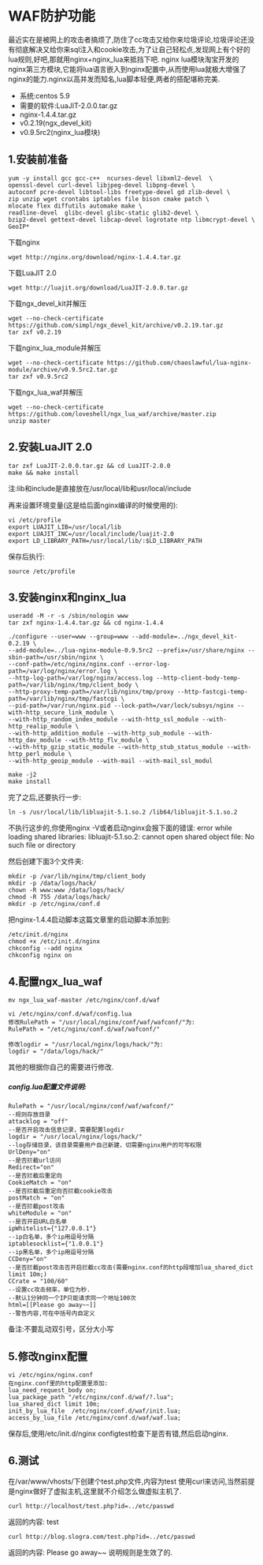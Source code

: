WAF防护功能
===========

最近实在是被网上的攻击者搞烦了,防住了cc攻击又给你来垃圾评论,垃圾评论还没有彻底解决又给你来sql注入和cookie攻击,为了让自己轻松点,发现网上有个好的lua规则,好吧,那就用nginx+nginx_lua来抵挡下吧. 
nginx lua模块淘宝开发的nginx第三方模块,它能将lua语言嵌入到nginx配置中,从而使用lua就极大增强了nginx的能力.nginx以高并发而知名,lua脚本轻便,两者的搭配堪称完美. 

* 系统:centos 5.9 
* 需要的软件:LuaJIT-2.0.0.tar.gz 
* nginx-1.4.4.tar.gz 
* v0.2.19(ngx_devel_kit) 
* v0.9.5rc2(nginx_lua模块) 

1.安装前准备 
------------

	yum -y install gcc gcc-c++  ncurses-devel libxml2-devel  \ 
	openssl-devel curl-devel libjpeg-devel libpng-devel \ 
	autoconf pcre-devel libtool-libs freetype-devel gd zlib-devel \ 
	zip unzip wget crontabs iptables file bison cmake patch \ 
	mlocate flex diffutils automake make \ 
	readline-devel  glibc-devel glibc-static glib2-devel \ 
	bzip2-devel gettext-devel libcap-devel logrotate ntp libmcrypt-devel \ 
	GeoIP* 

下载nginx 

	wget http://nginx.org/download/nginx-1.4.4.tar.gz 

下载LuaJIT 2.0 	

	wget http://luajit.org/download/LuaJIT-2.0.0.tar.gz 

下载ngx_devel_kit并解压 

	wget --no-check-certificate https://github.com/simpl/ngx_devel_kit/archive/v0.2.19.tar.gz 
	tar zxf v0.2.19 

下载nginx_lua_module并解压 

	wget --no-check-certificate https://github.com/chaoslawful/lua-nginx-module/archive/v0.9.5rc2.tar.gz 
	tar zxf v0.9.5rc2 

下载ngx_lua_waf并解压 

	wget --no-check-certificate https://github.com/loveshell/ngx_lua_waf/archive/master.zip 
	unzip master 

2.安装LuaJIT 2.0 
----------------

	tar zxf LuaJIT-2.0.0.tar.gz && cd LuaJIT-2.0.0 
	make && make install 
注:lib和include是直接放在/usr/local/lib和usr/local/include 

再来设置环境变量(这是给后面nginx编译的时候使用的): 

	vi /etc/profile 
	export LUAJIT_LIB=/usr/local/lib 
	export LUAJIT_INC=/usr/local/include/luajit-2.0 
	export LD_LIBRARY_PATH=/usr/local/lib/:$LD_LIBRARY_PATH 

保存后执行: 

	source /etc/profile 

3.安装nginx和nginx_lua 
----------------------

	useradd -M -r -s /sbin/nologin www 
	tar zxf nginx-1.4.4.tar.gz && cd nginx-1.4.4 

	./configure --user=www --group=www --add-module=../ngx_devel_kit-0.2.19 \ 
	--add-module=../lua-nginx-module-0.9.5rc2 --prefix=/usr/share/nginx --sbin-path=/usr/sbin/nginx \ 
	--conf-path=/etc/nginx/nginx.conf --error-log-path=/var/log/nginx/error.log \ 
	--http-log-path=/var/log/nginx/access.log --http-client-body-temp-path=/var/lib/nginx/tmp/client_body \ 
	--http-proxy-temp-path=/var/lib/nginx/tmp/proxy --http-fastcgi-temp-path=/var/lib/nginx/tmp/fastcgi \ 
	--pid-path=/var/run/nginx.pid --lock-path=/var/lock/subsys/nginx --with-http_secure_link_module \ 
	--with-http_random_index_module --with-http_ssl_module --with-http_realip_module \ 
	--with-http_addition_module --with-http_sub_module --with-http_dav_module --with-http_flv_module \ 
	--with-http_gzip_static_module --with-http_stub_status_module --with-http_perl_module \ 
	--with-http_geoip_module --with-mail --with-mail_ssl_modul 

	make -j2 
	make install 

完了之后,还要执行一步: 

	ln -s /usr/local/lib/libluajit-5.1.so.2 /lib64/libluajit-5.1.so.2 

不执行这步的,你使用nginx -V或者启动nginx会报下面的错误: 
error while loading shared libraries: libluajit-5.1.so.2: cannot open shared object file: No such file or directory 

然后创建下面3个文件夹: 

	mkdir -p /var/lib/nginx/tmp/client_body 
	mkdir -p /data/logs/hack/ 
	chown -R www:www /data/logs/hack/ 
	chmod -R 755 /data/logs/hack/ 
	mkdir -p /etc/nginx/conf.d 

把nginx-1.4.4启动脚本这篇文章里的启动脚本添加到: 

	/etc/init.d/nginx 
	chmod +x /etc/init.d/nginx 
	chkconfig --add nginx 
	chkconfig nginx on 

4.配置ngx_lua_waf 
-----------------

	mv ngx_lua_waf-master /etc/nginx/conf.d/waf 

	vi /etc/nginx/conf.d/waf/config.lua 
	修改RulePath = "/usr/local/nginx/conf/waf/wafconf/"为: 
	RulePath = "/etc/nginx/conf.d/waf/wafconf/" 

	修改logdir = "/usr/local/nginx/logs/hack/"为: 
	logdir = "/data/logs/hack/" 

其他的根据你自己的需要进行修改. 

##### config.lua配置文件说明: 

	RulePath = "/usr/local/nginx/conf/waf/wafconf/" 
	--规则存放目录 
	attacklog = "off" 
	--是否开启攻击信息记录，需要配置logdir 
	logdir = "/usr/local/nginx/logs/hack/" 
	--log存储目录，该目录需要用户自己新建，切需要nginx用户的可写权限 
	UrlDeny="on" 
	--是否拦截url访问 
	Redirect="on" 
	--是否拦截后重定向 
	CookieMatch = "on" 
	--是否拦截后重定向否拦截cookie攻击 
	postMatch = "on"  
	--是否拦截post攻击 
	whiteModule = "on"  
	--是否开启URL白名单 
	ipWhitelist={"127.0.0.1"} 
	--ip白名单，多个ip用逗号分隔 
	iptablesocklist={"1.0.0.1"} 
	--ip黑名单，多个ip用逗号分隔 
	CCDeny="on" 
	--是否拦截post攻击否开启拦截cc攻击(需要nginx.conf的http段增加lua_shared_dict limit 10m;) 
	CCrate = "100/60" 
	--设置cc攻击频率，单位为秒. 
	--默认1分钟同一个IP只能请求同一个地址100次 
	html=[[Please go away~~]] 
	--警告内容,可在中括号内自定义 

备注:不要乱动双引号，区分大小写 

5.修改nginx配置 
---------------

	vi /etc/nginx/nginx.conf 
	在nginx.conf里的http配置里添加: 
	lua_need_request_body on; 
	lua_package_path "/etc/nginx/conf.d/waf/?.lua"; 
	lua_shared_dict limit 10m; 
	init_by_lua_file  /etc/nginx/conf.d/waf/init.lua; 
	access_by_lua_file /etc/nginx/conf.d/waf/waf.lua; 

保存后,使用/etc/init.d/nginx configtest检查下是否有错,然后启动nginx. 

6.测试 
-------
在/var/www/vhosts/下创建个test.php文件,内容为test 
使用curl来访问,当然前提是nginx做好了虚拟主机,这里就不介绍怎么做虚拟主机了. 

	curl http://localhost/test.php?id=../etc/passwd 

返回的内容: 
test 

	curl http://blog.slogra.com/test.php?id=../etc/passwd 
	
返回的内容: 
Please go away~~ 
说明规则是生效了的. 
